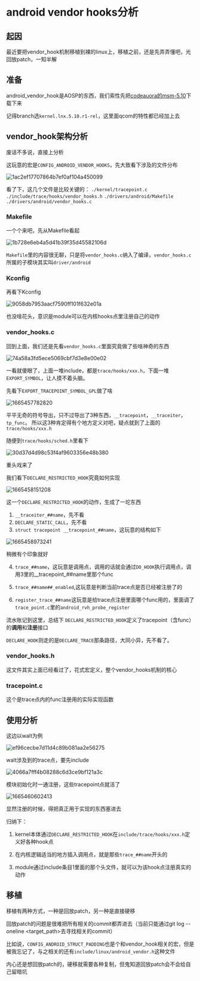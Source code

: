 # android vendor hooks分析

## 起因
最近要把vendor_hook机制移植到裸的linux上，移植之前，还是先弄弄懂吧，光回放patch，一知半解

## 准备
android_vendor_hook是AOSP的东西，我们索性先把[codeauora的msm-5.10](https://source.codeaurora.org/quic/la/kernel/msm-5.10/)下载下来

记得branch选`kernel.lnx.5.10.r1-rel`，这里面qcom的特性都已经加上去

## vendor_hook架构分析
废话不多说，直接上分析

这玩意的宏是`CONFIG_ANDROID_VENDOR_HOOKS`，先大致看下涉及的文件分布

![1ac2ef17707864b7ef0af104a450099](https://user-images.githubusercontent.com/31315527/194986491-566320de-3bd8-4d20-9b75-6eb5d219f37f.png)

看了下，这几个文件是比较关键的：
`./kernel/tracepoint.c`
`./include/trace/hooks/vendor_hooks.h`
`./drivers/android/Makefile`
`./drivers/android/vendor_hooks.c`

### Makefile
一个个来吧，先从Makefile看起

![1b728e6eb4a5d41b39f35d45582106d](https://user-images.githubusercontent.com/31315527/194986980-60f2e425-3ae7-4441-9916-3bafb2db04d9.png)

`Makefile`里的内容很无聊，只是将`vendor_hooks.c`纳入了编译，`vendor_hooks.c`所属的子模块其实叫`driver/android`

### Kconfig
再看下Kconfig

![9058db7953aacf7590ff101f632e01a](https://user-images.githubusercontent.com/31315527/194987335-17173841-1edb-45ea-ae34-257d10fbc330.png)

也没啥花头，意识是module可以在内核hooks点里注册自己的动作

### vendor_hooks.c
回到上面，我们还是先看`vendor_hooks.c`里面究竟做了些啥神奇的东西

![74a58a3fd5ece5069cbf7d3e8e00e02](https://user-images.githubusercontent.com/31315527/194987858-eb062653-f516-4d6f-9b92-f103b53e1bec.png)

一看就傻眼了，上面一堆include，都是`trace/hooks/xxx.h`，下面一堆`EXPORT_SYMBOL`，让人摸不着头脑。

先看下`EXPORT_TRACEPOINT_SYMBOL_GPL`做了啥

![1665457782820](https://user-images.githubusercontent.com/31315527/194988318-6e66e4ce-b682-4b16-9185-639bb291360f.png)

平平无奇的符号导出，只不过导出了3种东西，`__tracepoint`，`__traceiter`，`tp_func`。
所以这3种肯定得有个地方定义对吧，疑点就到了上面的`trace/hooks/xxx.h`

随便到`trace/hooks/sched.h`里看下

![30d37d4d98c53f4af9603356e48b380](https://user-images.githubusercontent.com/31315527/194988877-bf05c0bf-836c-400d-8415-3201737a7469.png)

重头戏来了

我们看下`DECLARE_RESTRICTED_HOOK`究竟如何实现

![1665458151208](https://user-images.githubusercontent.com/31315527/194989054-44442743-112b-49a7-8a11-66d9489c0dde.png)

这一个`DECLARE_RESTRICTED_HOOK`的动作，生成了一坨东西

1. `__traceiter_##name`，先不看
2. `DECLARE_STATIC_CALL`，先不看
3. `struct tracepoint __tracepoint_##name`，这玩意的结构如下

![1665458973241](https://user-images.githubusercontent.com/31315527/194990653-f6626777-fc0c-4649-8295-7d6c0e5f6d5b.png)

稍微有个印象就好

4. `trace_##name`，这玩意是调用点，调用的话就会通过`DO_HOOK`执行调用点，调用3里的__tracepoint_##name里那个func

5. `trace_##name##_enabled`,这玩意是判断当前trace点是否已经被注册了的

6. `register_trace_##name`这玩意是给trace点注册里面哪个func用的，里面调了`trace_point.c`里的`android_rvh_probe_register`

流水账记到这里，总结下
`DECLARE_RESTRICTED_HOOK`定义了tracepoint（含func）的**调用**和**注册**接口

`DECLARE_HOOK`则走的是`DECLARE_TRACE`那条路径，大同小异，先不看了。

### vendor_hooks.h
这文件其实上面已经看过了，花式宏定义，整个vendor_hooks机制的核心


### tracepoint.c
这个是trace点内的func注册用的实际实现函数

## 使用分析
这边以walt为例

![ef96cecbe7d11d4c89b081aa2e56275](https://user-images.githubusercontent.com/31315527/194993632-f601dda8-73df-4c64-b08c-6896ef530d42.png)

walt涉及到的trace点，要先include

![4066a7fff4b08288c6d3ce9bf121a3c](https://user-images.githubusercontent.com/31315527/194993711-99ee295f-25c2-40ab-845d-d156f460c0df.png)

模块初始化时一通注册，这些tracepoint点就活了

![1665460602413](https://user-images.githubusercontent.com/31315527/194993798-0dfef72b-f0c1-4439-a98d-bcdbf2b8616e.png)

显然注册的时候，得把真正用于实现的东西塞进去

归纳下：

1. kernel本体通过`DECLARE_RESTRICTED_HOOK`在`include/trace/hooks/xxx.h`定义好各种hook点

2. 在内核逻辑适当的地方插入调用点，就是那些`trace_##name`开头的

3. module通过include条目1里面的那个头文件，就可以为该hook点注册真实的动作

## 移植
移植有两种方式，一种是回放patch，另一种是直接硬移

回放patch的问题是很难把所有相关的commit都弄进去（当前只能通过git log --oneline <target_path>去寻找相关的commit）

比如说，`CONFIG_ANDROID_STRUCT_PADDING`也是个和vendor_hook相关的宏，但是被我忘记了，与之相关的还有`include/linux/android_vendor.h`这种文件

内心还是想回放patch的，硬移就需要各种复制，但鬼知道回放patch会不会给自己留暗坑













